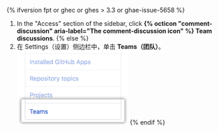 {% ifversion fpt or ghec or ghes > 3.3 or ghae-issue-5658 %}
1. In the "Access" section of the sidebar, click **{% octicon "comment-discussion" aria-label="The comment-discussion icon" %} Team discussions**.
{% else %}
1. 在 Settings（设置）侧边栏中，单击 **Teams（团队）**。 ![组织设置侧边栏中的团队选项卡](/assets/images/help/settings/settings-sidebar-team-settings.png)
{% endif %}
